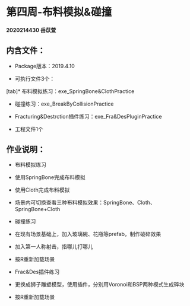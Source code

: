 # 第四周-布料模拟&碰撞

#### 2020214430 岳苡萱

## 内含文件：

 * Package版本：2019.4.10
  
 * 可执行文件3个：
 
 [tab]* 布料模拟练习：exe_SpringBone&ClothPractice
  
  * 碰撞练习：exe_BreakByCollisionPractice
  
  * Fracturing&Destrction插件练习：exe_Fra&DesPluginPractice
 
 * 工程文件1个
  
## 作业说明：

 * 布料模拟练习
 
  * 使用SpringBone完成布料模拟
  
  * 使用Cloth完成布料模拟
  
  * 场景内可切换查看三种布料模拟效果：SpringBone、Cloth、SpringBone+Cloth
  
 * 碰撞练习
 
  * 在现有场景基础上，加入玻璃碗、花瓶等prefab，制作破碎效果
  
  * 加入第一人称射击，指哪儿打哪儿
  
  * 按R重新加载场景
  
 * Frac&Des插件练习
 
  * 更换成狮子雕塑模型，使用插件，分别用Voronoi和BSP两种模式生成碎块
  
  * 按R重新加载场景
